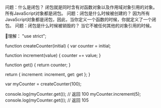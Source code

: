 问题：什么是闭包？
    闭包就是同时含有对函数对象以及作用域对象引用的对象。
    所有JavaScript对象都是闭包。
问题：闭包是什么时候被创建的？
    因为所有JavaScript对象都是闭包，因此，当你定义一个函数的时候，你就定义了一个闭包。
问题：闭包是什么时候被销毁的？
    当它不被任何其他的对象引用的时候。


🌰理解：
"use strict";

function createCounter(initial) {
  var counter = initial;

  function increment(value) {
    counter += value;
  }

  function get() {
    return counter;
  }

  return {
    increment: increment,
    get: get
  };
}

var myCounter = createCounter(100);

console.log(myCounter.get());   // 返回 100
myCounter.increment(5);
console.log(myCounter.get());   // 返回 105